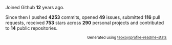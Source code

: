 Joined Github **12** years ago.

Since then I pushed **4253** commits, opened **49** issues, submitted **116** pull requests, received **753** stars across **290** personal projects and contributed to **14** public repositories.

<p align="right"><sub>Generated using <a href="https://github.com/marketplace/actions/profile-readme-stats">teoxoy/profile-readme-stats</a></sub></p>

